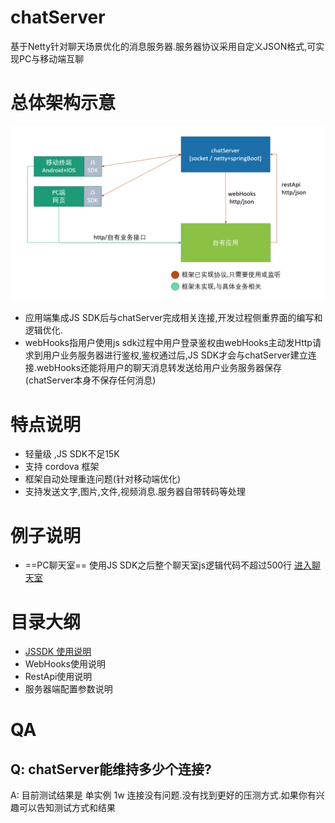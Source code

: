# chatServer
基于Netty针对聊天场景优化的消息服务器.服务器协议采用自定义JSON格式,可实现PC与移动端互聊


# 总体架构示意
![架构示意图](https://github.com/zhangjianying/chatServer/raw/master/doc/main.png)

* 应用端集成JS SDK后与chatServer完成相关连接,开发过程侧重界面的编写和逻辑优化.
* webHooks指用户使用js sdk过程中用户登录鉴权由webHooks主动发Http请求到用户业务服务器进行鉴权,鉴权通过后,JS SDK才会与chatServer建立连接.webHooks还能将用户的聊天消息转发送给用户业务服务器保存(chatServer本身不保存任何消息)


# 特点说明
* 轻量级 ,JS SDK不足15K
* 支持 cordova 框架
* 框架自动处理重连问题(针对移动端优化)
* 支持发送文字,图片,文件,视频消息.服务器自带转码等处理


# 例子说明
* ==PC聊天室== 使用JS SDK之后整个聊天室js逻辑代码不超过500行 [进入聊天室](https://zhangjianying.github.io/chatServer/jsSdk/index.html)


# 目录大纲

* [JSSDK 使用说明](doc/jssdk.md)
* WebHooks使用说明
* RestApi使用说明
* 服务器端配置参数说明


#  QA
##  Q: chatServer能维持多少个连接?
A: 目前测试结果是 单实例 1w 连接没有问题.没有找到更好的压测方式.如果你有兴趣可以告知测试方式和结果